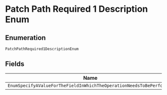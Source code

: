 
# Patch Path Required 1 Description Enum

## Enumeration

`PatchPathRequired1DescriptionEnum`

## Fields

| Name |
|  --- |
| `EnumSpecifyAValueForTheFieldInWhichTheOperationNeedsToBePerformed` |

